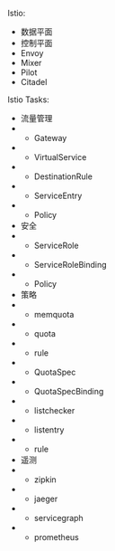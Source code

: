 Istio:
* 数据平面
* 控制平面
* Envoy
* Mixer
* Pilot
* Citadel

Istio Tasks:
* 流量管理
* * Gateway
* * VirtualService
* * DestinationRule
* * ServiceEntry
* * Policy
* 安全
* * ServiceRole
* * ServiceRoleBinding
* * Policy
* 策略
* * memquota
* * quota
* * rule
* * QuotaSpec
* * QuotaSpecBinding
* * listchecker
* * listentry
* * rule
* 遥测
* * zipkin
* * jaeger
* * servicegraph
* * prometheus